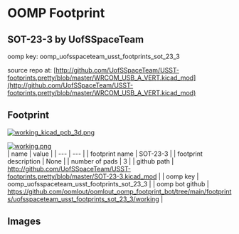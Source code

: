 # OOMP Footprint  
## SOT-23-3  by UofSSpaceTeam  
  
oomp key: oomp_uofsspaceteam_usst_footprints_sot_23_3  
  
source repo at: [http://github.com/UofSSpaceTeam/USST-footprints.pretty/blob/master/WRCOM_USB_A_VERT.kicad_mod](http://github.com/UofSSpaceTeam/USST-footprints.pretty/blob/master/WRCOM_USB_A_VERT.kicad_mod)  
## Footprint  
  
[![working_kicad_pcb_3d.png](working_kicad_pcb_3d_600.png)](working_kicad_pcb_3d.png)  
  
[![working.png](working_600.png)](working.png)  
| name | value | 
| --- | --- | 
| footprint name | SOT-23-3 | 
| footprint description | None | 
| number of pads | 3 | 
| github path | http://github.com/UofSSpaceTeam/USST-footprints.pretty/blob/master/SOT-23-3.kicad_mod | 
| oomp key | oomp_uofsspaceteam_usst_footprints_sot_23_3 | 
| oomp bot github | https://github.com/oomlout/oomlout_oomp_footprint_bot/tree/main/footprints/uofsspaceteam_usst_footprints_sot_23_3/working | 
## Images  
